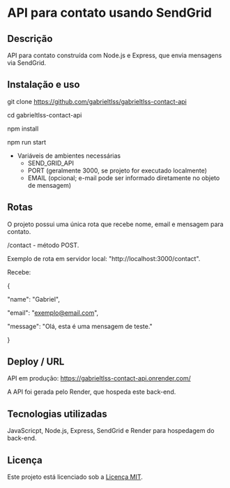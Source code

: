 # API para contato usando SendGrid

## Descrição

API para contato construída com Node.js e Express, que envia mensagens via SendGrid.

## Instalação e uso

git clone https://github.com/gabrieltlss/gabrieltlss-contact-api

cd gabrieltlss-contact-api

npm install

npm run start

- Variáveis de ambientes necessárias
    - SEND_GRID_API
    - PORT (geralmente 3000, se projeto for executado localmente)
    - EMAIL (opcional; e-mail pode ser informado diretamente no objeto de mensagem)

## Rotas

O projeto possui uma única rota que recebe nome, email e mensagem para contato.

/contact - método POST. 

Exemplo de rota em servidor local: "http://localhost:3000/contact".

Recebe:

{

  "name": "Gabriel",

  "email": "exemplo@email.com",

  "message": "Olá, esta é uma mensagem de teste."

}

## Deploy / URL

API em produção: https://gabrieltlss-contact-api.onrender.com/

A API foi gerada pelo Render, que hospeda este back-end.

## Tecnologias utilizadas

JavaScricpt, Node.js, Express, SendGrid e Render para hospedagem do back-end.

## Licença

Este projeto está licenciado sob a [Licença MIT](./LICENSE).
